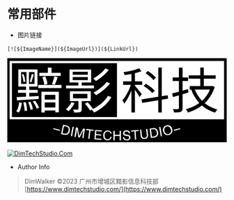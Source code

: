 # 常用部件

* 图片链接
```
[![${ImageName}](${ImageUrl})](${LinkUrl})
```
[![DimTechStudio.Com](https://raw.githubusercontent.com/DimWalker/Wlkr.Core.ThreadUtils/master/vx_images/DimTechStudio-Logo.png)](https://www.dimtechstudio.com/)

[![DimTechStudio.Com](https://www.dimtechstudio.com/upload/images/2023/1/d63af19f5fbbbaf9.png)](https://www.dimtechstudio.com/)

* Author Info
> DimWalker
©2023 广州市增城区黯影信息科技部
[https://www.dimtechstudio.com/](https://www.dimtechstudio.com/)

